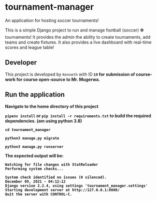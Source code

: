 # tournament-manager
An application for hosting soccer tournaments!

This is a simple Django project to run and manage football (soccer) ⚽ tournaments! It provides the admin the ability to create tournaments, add teams and create fixtures. It also provides a live dashboard with real-time scores and league table! 

## Developer
This project is developed by `Kenneth` with <a task>ID<Strong> `19` for submission of course-work for course open-source to Mr. Mugerwa.

## Run the application

Navigate to the home directory of this project

`pipenv install` or `pip install -r requirements.txt` to build the required dependencies. (am using python 3.8)

`cd tournament_manager`

`python3 manage.py migrate`

`python3 manage.py runserver`

The expected output will be:
```
Watching for file changes with StatReloader
Performing system checks...

System check identified no issues (0 silenced).
December 09, 2021 - 04:12:12
Django version 2.2.4, using settings 'tournament_manager.settings'
Starting development server at http://127.0.0.1:8000/
Quit the server with CONTROL-C.